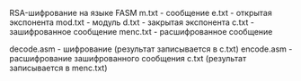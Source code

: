 RSA-шифрование на языке FASM
m.txt - сообщение
e.txt - открытая экспонента
mod.txt - модуль
d.txt - закрытая экспонента
c.txt - зашифрованное сообщение 
menc.txt - расшифрованное сообщение

decode.asm - шифрование (результат записывается в c.txt)
encode.asm - расшифрование зашифрованного сообщения c.txt (результат записывается в menc.txt)

